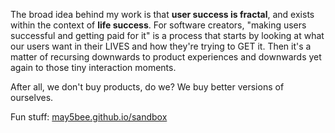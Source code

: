 The broad idea behind my work is that **user success is fractal**, and exists within the context of **life success**. For software creators, "making users successful and getting paid for it" is a process that starts by looking at what our users want in their LIVES and how they're trying to GET it. Then it's a matter of recursing downwards to product experiences and downwards yet again to those tiny interaction moments.

After all, we don't buy products, do we? We buy better versions of ourselves.

Fun stuff:
[may5bee.github.io/sandbox](https://may5bee.github.io/sandbox)

